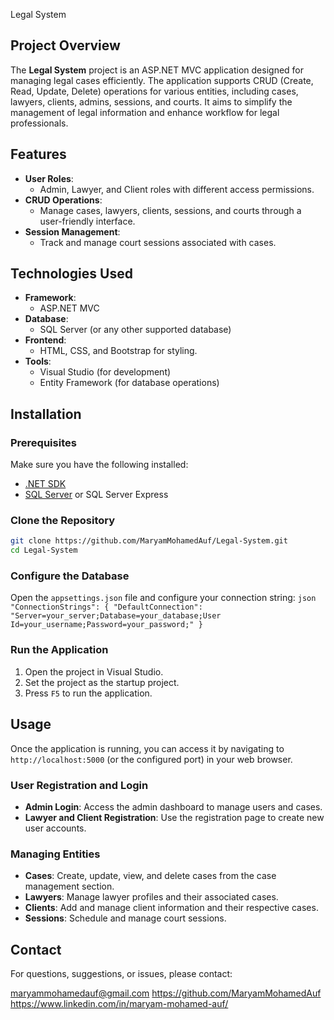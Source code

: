 Legal System
## Project Overview

The **Legal System** project is an ASP.NET MVC application designed for managing legal cases efficiently. The application supports CRUD (Create, Read, Update, Delete) operations for various entities, including cases, lawyers, clients, admins, sessions, and courts. It aims to simplify the management of legal information and enhance workflow for legal professionals.

## Features

- **User Roles**: 
  - Admin, Lawyer, and Client roles with different access permissions.
- **CRUD Operations**: 
  - Manage cases, lawyers, clients, sessions, and courts through a user-friendly interface.
- **Session Management**: 
  - Track and manage court sessions associated with cases.

## Technologies Used

- **Framework**: 
  - ASP.NET MVC
- **Database**: 
  - SQL Server (or any other supported database)
- **Frontend**: 
  - HTML, CSS, and Bootstrap for styling.
- **Tools**: 
  - Visual Studio (for development)
  - Entity Framework (for database operations)



## Installation

### Prerequisites

Make sure you have the following installed:

- [.NET SDK](https://dotnet.microsoft.com/download)
- [SQL Server](https://www.microsoft.com/en-us/sql-server/sql-server-downloads) or SQL Server Express

### Clone the Repository

```bash
git clone https://github.com/MaryamMohamedAuf/Legal-System.git
cd Legal-System
```

### Configure the Database

 Open the `appsettings.json` file and configure your connection string:
    ```json
    "ConnectionStrings": {
        "DefaultConnection": "Server=your_server;Database=your_database;User Id=your_username;Password=your_password;"
    }
    ```
### Run the Application

1. Open the project in Visual Studio.
2. Set the project as the startup project.
3. Press `F5` to run the application.

## Usage

Once the application is running, you can access it by navigating to `http://localhost:5000` (or the configured port) in your web browser.

### User Registration and Login

- **Admin Login**: Access the admin dashboard to manage users and cases.
- **Lawyer and Client Registration**: Use the registration page to create new user accounts.

### Managing Entities

- **Cases**: Create, update, view, and delete cases from the case management section.
- **Lawyers**: Manage lawyer profiles and their associated cases.
- **Clients**: Add and manage client information and their respective cases.
- **Sessions**: Schedule and manage court sessions.

## Contact

For questions, suggestions, or issues, please contact:

maryammohamedauf@gmail.com
https://github.com/MaryamMohamedAuf
https://www.linkedin.com/in/maryam-mohamed-auf/

